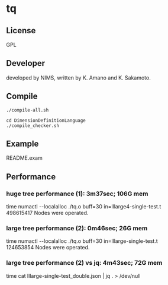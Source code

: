 # tq
## License
GPL    

## Developer
developed by NIMS,
written by K. Amano and K. Sakamoto.

## Compile
```
./compile-all.sh
```

```
cd DimensionDefinitionLanguage
./compile_checker.sh
```
## Example
README.exam

## Performance
### huge tree performance (1): 3m37sec; 106G mem
time numactl --localalloc ./tq.o buff=30 in=lllarge4-single-test.t    
498615417 Nodes were operated.

### large tree performance (2): 0m46sec; 26G mem 
time numactl --localalloc ./tq.o buff=30 in=lllarge-single-test.t    
124653854 Nodes were operated.

### large tree performance (2) vs jq:  4m43sec; 72G mem
time cat lllarge-single-test_double.json | jq . > /dev/null


